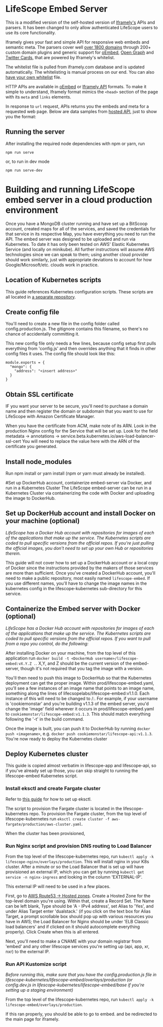 # LifeScope Embed Server

This is a modified version of the self-hosted version of [Iframely's](https://github.com/itteco/iframely) APIs and parsers. It has been changed to only allow authenticated LifeScope users to use its core functionality. 

Iframely gives your fast and simple API for responsive web embeds and semantic meta. The parsers cover well [over 1800 domains](https://iframely.com/domains) through 200+ custom domain plugins and generic support for [oEmbed](http://oembed.com/), [Open Graph](http://ogp.me/) and [Twitter Cards](https://dev.twitter.com/docs/cards), that are powered by Iframely's whitelist. 

The whitelist file is pulled from iframely.com database and is updated automatically. The whitelisting is manual process on our end. You can also [have your own whitelist](https://iframely.com/docs/whitelist-format) file. 

HTTP APIs are available in [oEmbed](https://iframely.com/docs/oembed-api) or [Iframely API](https://iframely.com/docs/iframely-api) formats. To make it simple to understand, Iframely format mimics the `<head>` section of the page with its `meta` and `links` elements.

In response to `url` request, APIs returns you the embeds and meta for a requested web page. Below are data samples from [hosted API](https://iframely.com), just to show you the format:

## Running the server

After installing the required node dependencies with npm or yarn, run

```
npm run serve
```

or, to run in dev mode

```
npm run serve-dev
```

# Building and running LifeScope embed server in a cloud production environment
Once you have a MongoDB cluster running and have set up a BitScoop account, created maps for all of the services, and saved the credentials for that service in its respective Map, you have everything you need to run the API.
The embed server was designed to be uploaded and run via Kubernetes. To date it has only been tested on AWS' Elastic Kubernetes Service (and locally on minikube).
All further instructions will assume AWS technologies since we can speak to them; using another cloud provider should
work similarly, just with appropriate deviations to account for how Google/Microsoft/etc. clouds work in practice. 

## Location of Kubernetes scripts

This guide references Kubernetes configuration scripts. 
These scripts are all located in [a separate repository](https://github.com/lifescopelabs/lifescope-kubernetes).

## Create config file
You'll need to create a new file in the config folder called config.production.js.
The gitignore contains this filename, so there's no chance of accidentally committing it.

This new config file only needs a few lines, because config setup first pulls everything from 'config.js' and then overrides anything that it finds in other config files it uses.
The config file should look like this:

```
module.exports = {
  "mongo": {
	"address": "<insert address>"
  }
}
```

## Obtain SSL certificate
IF you want your server to be secure, you'll need to purchase a domain name and then register the domain or subdomain 
that you want to use for LifeScope with Amazon Certificate Manager.

When you have the certificate from ACM, make note of its ARN.
Look in the production Nginx config for the Service that will be set up.
Look for the field metadata -> annotations -> service.beta.kubernetes.io/aws-load-balancer-ssl-cert
You will need to replace the value here with the ARN of the certificate you generated.

## Install node_modules
Run npm install or yarn install (npm or yarn must already be installed).

#Set up DockerHub account, containerize embed-server via Docker, and run in a Kubernetes Cluster
The LifeScope embed-server can be run in a Kubernetes Cluster via containerizing the code with Docker and uploading the image to DockerHub.

## Set up DockerHub account and install Docker on your machine (optional)
*LifeScope has a Docker Hub account with repositories for images of each of the applications that make up the service.
The Kubernetes scripts are coded to pull specific versions from the official repos.
If you're just pulling the official images, you don't need to set up your own Hub or repositories therein.*

This guide will not cover how to set up a DockerHub account or a local copy of Docker since the instructions provided 
by the makers of those services are more than sufficient.
Once you've created a DockerHub account, you'll need to make a public repository, most easily named ```lifescope-embed```. 
If you use different names, you'll have to change the image names in the kubernetes config in the lifescope-kubernetes 
sub-directory for this service.

## Containerize the Embed server with Docker (optional)

*LifeScope has a Docker Hub account with repositories for images of each of the applications that make up the service.
The Kubernetes scripts are coded to pull specific versions from the official repos.
If you want to pull from a repo you control, do the following:*

After installing Docker on your machine, from the top level of this application run ```docker build -t <DockerHub username>/lifescope-embed:vX.Y.Z .```.
X,Y, and Z should be the current version of the embed-server, though it's not required that you tag the image with a version.

You'll then need to push this image to DockerHub so that the Kubernetes deployment can get the proper image.
Within prod/lifescope-embed.yaml, you'll see a few instances of an image name that points to an image name, something along
the lines of lifecsopelabs/lifescope-embed:v1.1.0. Each instance of this will need to be changed to <DockerHub username>/<public repo name>:<version name>.
For example, if your username is 'cookiemonstar' and you're building v1.1.3 of the embed server, you'd change the 'image' field 
wherever it occurs in prod/lifescope-embed.yaml to ```cookiemonstar/lifescope-embed:v1.1.3```.
This should match everything following the '-t' in the build command.

Once the image is built, you can push it to DockerHub by running ```docker push <imagename>```, e.g. ```docker push cookiemonstar/lifescope-api:v1.1.3```.
You're now ready to deploy the Kubernetes cluster

## Deploy Kubernetes cluster
This guide is copied almost verbatim in lifescope-app and lifescope-api, so if you've already set up those, you can skip straight to
running the lifescope-embed Kubernetes script.

### Install eksctl and create Fargate cluster
Refer to [this guide](https://docs.aws.amazon.com/eks/latest/userguide/getting-started-eksctl.html) for how to set up
eksctl.

The script to provision the Fargate cluster is located in the lifescope-kubernetes repo.
To provision the Fargate cluster, from the top level of lifescope-kubernetes run ```eksctl create cluster -f aws-fargate/production/aws-cluster.yaml```.

When the cluster has been provisioned, 

### Run Nginx script and provision DNS routing to Load Balancer

From the top level of the lifescope-kubernetes repo, run ```kubectl apply -k lifescope-nginx/overlays/production```.
This will install nginx in your K8s cluster. After a minute or so the Load Balancer that is set up will have provisioned
an external IP, which you can get by running ```kubectl get service -n nginx-ingress``` and looking in the column 'EXTERNAL-IP'.

This external IP will need to be used in a few places.

First, go to [AWS Route53 -> Hosted zones](https://console.aws.amazon.com/route53/home?#hosted-zones:).
Create a Hosted Zone for the top-level domain you're using.
Within that, create a Record Set. The Name can be left blank, Type should be 'A - IPv4 address', set Alias to 'Yes',
and under Alias Target enter 'dualstack.<external-IP>' (if you click on the text box for Alias Target, a prompt scrollable box
should pop up with various resources you have in AWS; the Load Balancer for Nginx should be under 'ELB Classic load balancers'
and if clicked on it should autocomplete everything properly). Click Create when this is all entered.

Next, you'll need to make a CNAME with your domain registrar from 'embed' and any other lifescope services you're
setting up (api, app, xr, nxr) to the external IP.

### Run API Kustomize script

*Before running this, make sure that you have the config.production.js file in lifescope-kubernetes/lifescope-embed/overlays/production
(or config.dev.js in lifescope-kubernetes/lifescope-embed/base if you're setting up a staging environment)*

From the top level of the lifescope-kubernetes repo, run ```kubectl apply -k lifescope-embed/overlays/production```.

If this ran properly, you should be able to go to embed.<domain> and be redirected to the main page for iframely. 
